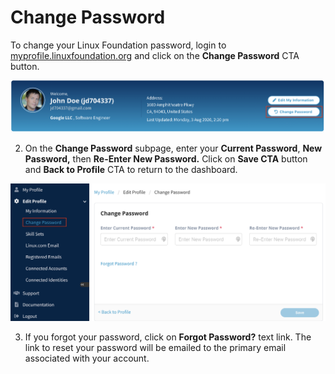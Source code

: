 # Change Password

To change your Linux Foundation password, login to [myprofile.linuxfoundation.org](https://myprofile.linuxfoundation.org/) and click on the **Change Password** CTA button.

![](../.gitbook/assets/header-2%20%281%29.png)

2. On the **Change Password** subpage, enter your **Current Password**, **New Password,** then **Re-Enter New Password.** Click on **Save CTA** button and **Back to Profile** CTA to return to the dashboard.

![](../.gitbook/assets/change-password.png)

3. If you forgot your password, click on **Forgot Password?** text link. The link to reset your password will be emailed to the primary email associated with your account.

